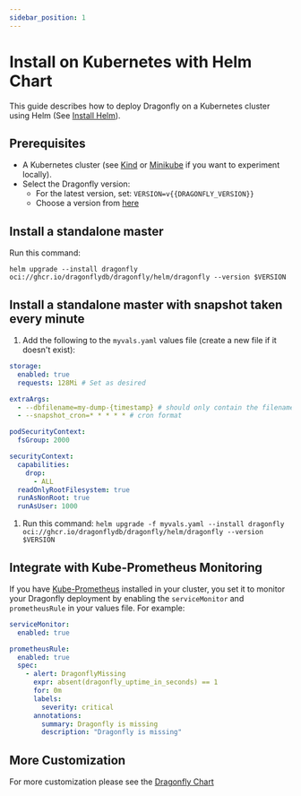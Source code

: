 ```yaml
---
sidebar_position: 1
---
```


# Install on Kubernetes with Helm Chart

This guide describes how to deploy Dragonfly on a Kubernetes cluster using Helm (See [Install Helm](https://helm.sh/docs/intro/install/)).

## Prerequisites

- A Kubernetes cluster (see [Kind](https://kind.sigs.k8s.io/docs/user/quick-start/) or [Minikube](https://minikube.sigs.k8s.io/docs/start/) if you want to experiment locally).
- Select the Dragonfly version:
  - For the latest version, set:
    `VERSION=v{{DRAGONFLY_VERSION}}`
  - Choose a version from [here](https://github.com/dragonflydb/dragonfly/pkgs/container/dragonfly%2Fhelm%2Fdragonfly)

## Install a standalone master

Run this command:

`helm upgrade --install dragonfly oci://ghcr.io/dragonflydb/dragonfly/helm/dragonfly --version $VERSION`

## Install a standalone master with snapshot taken every minute

1. Add the following to the `myvals.yaml` values file (create a new file if it doesn't exist):

```yml "
storage:
  enabled: true
  requests: 128Mi # Set as desired

extraArgs:
  - --dbfilename=my-dump-{timestamp} # should only contain the filename without any file extensions
  - --snapshot_cron=* * * * * # cron format

podSecurityContext:
  fsGroup: 2000

securityContext:
  capabilities:
    drop:
      - ALL
  readOnlyRootFilesystem: true
  runAsNonRoot: true
  runAsUser: 1000
```

1. Run this command:
   `helm upgrade -f myvals.yaml --install dragonfly oci://ghcr.io/dragonflydb/dragonfly/helm/dragonfly --version $VERSION`

## Integrate with Kube-Prometheus Monitoring

If you have [Kube-Prometheus](https://github.com/prometheus-operator/kube-prometheus) installed in your cluster, you set it to monitor your Dragonfly deployment by enabling the `serviceMonitor` and `prometheusRule` in your values file. For example:

```yml "
serviceMonitor:
  enabled: true

prometheusRule:
  enabled: true
  spec:
    - alert: DragonflyMissing
      expr: absent(dragonfly_uptime_in_seconds) == 1
      for: 0m
      labels:
        severity: critical
      annotations:
        summary: Dragonfly is missing
        description: "Dragonfly is missing"
```

## More Customization

For more customization please see the [Dragonfly Chart](https://github.com/dragonflydb/dragonfly/tree/main/contrib/charts/dragonfly)
